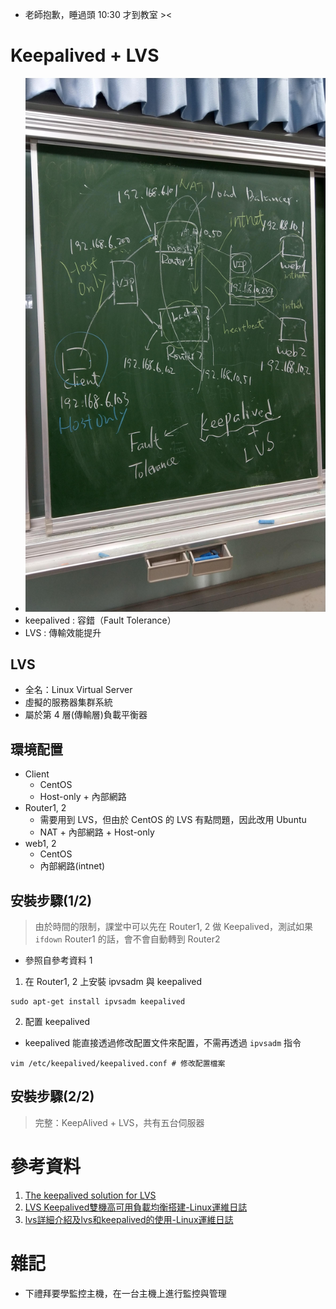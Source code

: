* 老師抱歉，睡過頭 10:30 才到教室 ><

# Keepalived + LVS
* ![](media/W9_LVS.jpg)
* keepalived : 容錯（Fault Tolerance）
* LVS : 傳輸效能提升

## LVS
* 全名：Linux Virtual Server
* 虛擬的服務器集群系統
* 屬於第 4 層(傳輸層)負載平衡器

## 環境配置
* Client
  * CentOS
  * Host-only + 內部網路
* Router1, 2
  * 需要用到 LVS，但由於 CentOS 的 LVS 有點問題，因此改用 Ubuntu
  * NAT + 內部網路 + Host-only
* web1, 2
  * CentOS
  * 內部網路(intnet)

## 安裝步驟(1/2)
> 由於時間的限制，課堂中可以先在 Router1, 2 做 Keepalived，測試如果 `ifdown` Router1 的話，會不會自動轉到 Router2
* 參照自參考資料 1
1. 在 Router1, 2 上安裝 ipvsadm 與 keepalived
```
sudo apt-get install ipvsadm keepalived
```
2. 配置 keepalived
* keepalived 能直接透過修改配置文件來配置，不需再透過 `ipvsadm` 指令
```
vim /etc/keepalived/keepalived.conf # 修改配置檔案
```


## 安裝步驟(2/2)
> 完整：KeepAlived + LVS，共有五台伺服器

# 參考資料
1. [The keepalived solution for LVS](http://www.linuxvirtualserver.org/docs/ha/keepalived.html)
2. [LVS Keepalived雙機高可用負載均衡搭建-Linux運維日誌](https://www.centos.bz/2017/07/lvs-keepalived-ha-loadbalace/)
3. [lvs詳細介紹及lvs和keepalived的使用-Linux運維日誌](https://www.centos.bz/2017/09/lvs-intro-and-lvs-keepalived/)

# 雜記
* 下禮拜要學監控主機，在一台主機上進行監控與管理